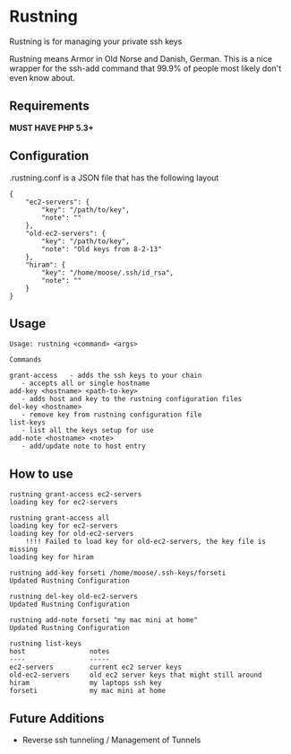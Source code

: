 Rustning
========

Rustning is for managing your private ssh keys

Rustning means Armor in Old Norse and Danish, German. This is a nice wrapper 
for the ssh-add command that 99.9% of people most likely don't even know about.

## Requirements
**MUST HAVE PHP 5.3+**

## Configuration
.rustning.conf is a JSON file that has the following layout
```
{
    "ec2-servers": {
        "key": "/path/to/key",
        "note": ""
    },
    "old-ec2-servers": {
        "key": "/path/to/key",
        "note": "Old keys from 8-2-13"
    },
    "hiram": {
        "key": "/home/moose/.ssh/id_rsa",
        "note": ""
    }
}
```

## Usage

```
Usage: rustning <command> <args>

Commands

grant-access   - adds the ssh keys to your chain
   - accepts all or single hostname
add-key <hostname> <path-to-key>
   - adds host and key to the rustning configuration files
del-key <hostname>
   - remove key from rustning configuration file
list-keys
   - list all the keys setup for use
add-note <hostname> <note>
   - add/update note to host entry
```

## How to use

```
rustning grant-access ec2-servers
loading key for ec2-servers

rustning grant-access all
loading key for ec2-servers
loading key for old-ec2-servers
    !!!! Failed to load key for old-ec2-servers, the key file is missing
loading key for hiram

rustning add-key forseti /home/moose/.ssh-keys/forseti
Updated Rustning Configuration

rustning del-key old-ec2-servers
Updated Rustning Configuration

rustning add-note forseti "my mac mini at home"
Updated Rustning Configuration

rustning list-keys
host                notes
----                -----
ec2-servers         current ec2 server keys
old-ec2-servers     old ec2 server keys that might still around
hiram               my laptops ssh key
forseti             my mac mini at home

```

## Future Additions
* Reverse ssh tunneling / Management of Tunnels

